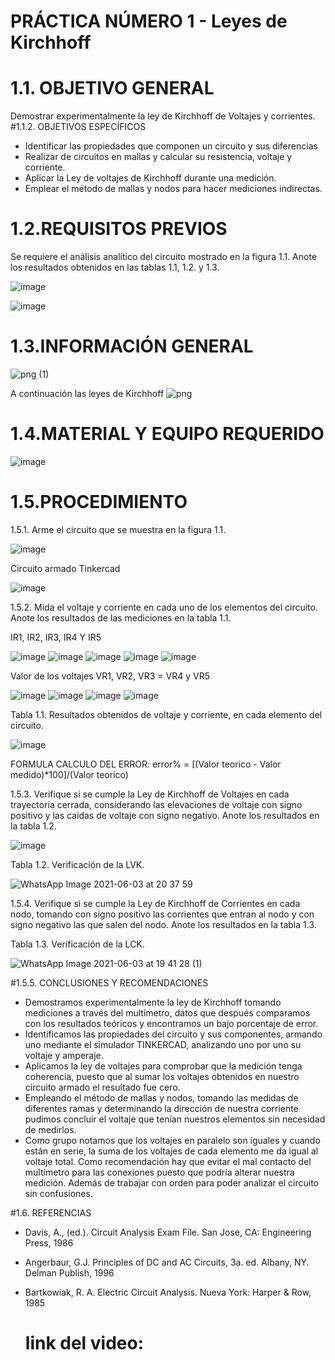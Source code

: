 # PRÁCTICA NÚMERO 1 - Leyes de Kirchhoff
# 1.1. OBJETIVO GENERAL
Demostrar experimentalmente la ley de Kirchhoff de Voltajes y corrientes.
#1.1.2. OBJETIVOS ESPECÍFICOS
- Identificar las propiedades que componen un circuito y sus diferencias
- Realizar de circuitos en mallas y calcular su resistencia, voltaje y corriente.
- Aplicar la Ley de voltajes de Kirchhoff durante una medición. 
- Emplear el método de mallas y nodos para hacer mediciones indirectas.

# 1.2.REQUISITOS PREVIOS

Se requiere el análisis analítico del circuito mostrado en la figura 1.1. Anote los resultados
obtenidos en las tablas 1.1, 1.2. y 1.3.

![image](https://user-images.githubusercontent.com/85137954/120731697-bfb8ab80-c4a9-11eb-87bb-c19b49990f4c.png)

![image](https://user-images.githubusercontent.com/85137954/120731710-c5ae8c80-c4a9-11eb-8e3e-a4a973c07396.png)


# 1.3.INFORMACIÓN GENERAL

   ![png (1)](https://user-images.githubusercontent.com/85137954/120727902-50d75480-c4a1-11eb-91ae-d48a79cf66af.png)
   
A continuación las leyes de Kirchhoff
   ![png](https://user-images.githubusercontent.com/85137954/120725086-c55ac500-c49a-11eb-85cc-3270c139461e.png)

# 1.4.MATERIAL Y EQUIPO REQUERIDO

   ![image](https://user-images.githubusercontent.com/85137954/120722157-e6201c00-c494-11eb-9eaf-f48bb89aa4da.png)

# 1.5.PROCEDIMIENTO

 1.5.1. Arme el circuito que se muestra en la figura 1.1.
 
![image](https://user-images.githubusercontent.com/85137954/120722278-1e275f00-c495-11eb-869a-d4f4a54a1ec1.png)

 Circuito armado Tinkercad
 
![image](https://user-images.githubusercontent.com/85137954/120723209-efaa8380-c496-11eb-8339-d83223eae912.png)

 1.5.2. Mida el voltaje y corriente en cada uno de los elementos del circuito. Anote los
resultados de las mediciones en la tabla 1.1.

   IR1, IR2, IR3, IR4 Y IR5 
 
 ![image](https://user-images.githubusercontent.com/85137954/120724385-5630a100-c499-11eb-9005-c3fc3ff3b5d4.png)                ![image](https://user-images.githubusercontent.com/85137954/120724596-c5a69080-c499-11eb-9f16-4e1a9213b3c7.png)                ![image](https://user-images.githubusercontent.com/85137954/120724634-d22ae900-c499-11eb-8adc-3c6995bac11b.png)                ![image](https://user-images.githubusercontent.com/85137954/120724654-dd7e1480-c499-11eb-9c13-f9176bd9b262.png)                ![image](https://user-images.githubusercontent.com/85137954/120724677-e7a01300-c499-11eb-9455-c586cb941363.png)

Valor de los voltajes VR1, VR2, VR3 = VR4 y VR5 

![image](https://user-images.githubusercontent.com/85137954/120726239-3c915880-c49d-11eb-8d4c-ede57879596c.png)                ![image](https://user-images.githubusercontent.com/85137954/120726255-474bed80-c49d-11eb-9b96-503b663f657d.png)                ![image](https://user-images.githubusercontent.com/85137954/120726402-9b56d200-c49d-11eb-911d-740d267c4c92.png)                ![image](https://user-images.githubusercontent.com/85137954/120726449-b590b000-c49d-11eb-8399-70fb51f25584.png)


Tabla 1.1. Resultados obtenidos de voltaje y corriente, en cada elemento del circuito.

![image](https://user-images.githubusercontent.com/85137954/120725600-f5ef2e80-c49b-11eb-90f7-20102026155d.png)

FORMULA CALCULO DEL ERROR:    error% = [(Valor teorico - Valor medido)*100]/(Valor teorico)

1.5.3. Verifique si se cumple la Ley de Kirchhoff de Voltajes en cada trayectoria cerrada,
considerando las elevaciones de voltaje con signo positivo y las caídas de voltaje con
signo negativo. Anote los resultados en la tabla 1.2.

   ![image](https://user-images.githubusercontent.com/85137954/120727960-75cbc780-c4a1-11eb-9e97-777043913e78.png)


Tabla 1.2. Verificación de la LVK.

   ![WhatsApp Image 2021-06-03 at 20 37 59](https://user-images.githubusercontent.com/85137954/120732851-a0228280-c4ab-11eb-9f02-92dd1a1126d9.jpeg)

   
1.5.4. Verifique si se cumple la Ley de Kirchhoff de Corrientes en cada nodo, tomando
con signo positivo las corrientes que entran al nodo y con signo negativo las que salen
del nodo. Anote los resultados en la tabla 1.3.

Tabla 1.3. Verificación de la LCK.

   ![WhatsApp Image 2021-06-03 at 19 41 28 (1)](https://user-images.githubusercontent.com/85137954/120729020-c6dcbb00-c4a3-11eb-9085-7dd35ec752ac.jpeg)

#1.5.5. CONCLUSIONES Y RECOMENDACIONES 
- Demostramos experimentalmente la ley de Kirchhoff tomando mediciones a través del multímetro, datos que después comparamos con los resultados teóricos y encontramos un bajo porcentaje de error.
- Identificamos las propiedades del circuito y sus componentes, armando uno mediante el simulador TINKERCAD, analizando uno por uno su voltaje y amperaje.
- Aplicamos la ley de voltajes para comprobar que la medición tenga coherencia, puesto que al sumar los voltajes obtenidos en nuestro circuito armado el resultado fue cero.
- Empleando el método de mallas y nodos, tomando las medidas de diferentes ramas y determinando la dirección de nuestra corriente pudimos concluir el voltaje que tenían nuestros elementos sin necesidad de medirlos.
- Como grupo notamos que los voltajes en paralelo son iguales y cuando están en serie, la suma de los voltajes de cada elemento me da igual al voltaje total. Como recomendación hay que evitar el mal contacto del multímetro para las conexiones puesto que podría alterar nuestra medición. Además de trabajar con orden para poder analizar el circuito sin confusiones.

#1.6. REFERENCIAS
- Davis, A., (ed.). Circuit Analysis Exam File. San Jose, CA: Engineering Press, 1986
- Angerbaur, G.J. Principles of DC and AC Circuits, 3a. ed. Albany, NY. Delman Publish, 1996
- Bartkowiak, R. A. Electric Circuit Analysis. Nueva York: Harper & Row, 1985
          
  # link del video: 








